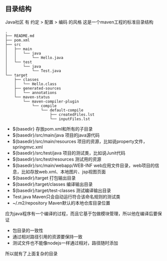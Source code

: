 ## 目录结构
Java社区 有 约定 > 配置 > 编码 的风格
这是一个maven工程的标准目录结构
```
.
├── README.md
├── pom.xml
├── src
│   ├── main
│   │   └── java
│   │       └── Hello.java
│   └── test
│       └── java
│           └── Test.java
└── target
    ├── classes
    │   └── Hello.class
    ├── generated-sources
    │   └── annotations
    └── maven-status
        └── maven-compiler-plugin
            └── compile
                └── default-compile
                    ├── createdFiles.lst
                    └── inputFiles.lst
```
- ${basedir}	存放pom.xml和所有的子目录
- ${basedir}/src/main/java	项目的java源代码
- ${basedir}/src/main/resources	项目的资源，比如说property文件，springmvc.xml
- ${basedir}/src/test/java	项目的测试类，比如说Junit代码
- ${basedir}/src/test/resources	测试用的资源
- ${basedir}/src/main/webapp/WEB-INF	web应用文件目录，web项目的信息，比如存放web.xml、本地图片、jsp视图页面
- ${basedir}/target	打包输出目录
- ${basedir}/target/classes	编译输出目录
- ${basedir}/target/test-classes	测试编译输出目录
- Test.java	Maven只会自动运行符合该命名规则的测试类
- ~/.m2/repository	Maven默认的本地仓库目录位置

应为java程序有一个编译的过程，而且它基于包做模块管理，所以他在编译后要保证
- 包目录的一致性
- 通过相对路径引用的资源要保持一致
- 测试文件也不能像nodejs一样通过相对，路径随时添加

所以就有了上面复杂的目录